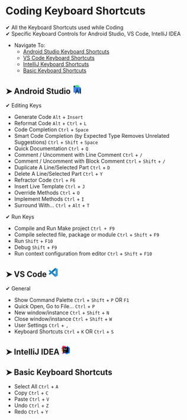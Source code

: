 # Coding Keyboard Shortcuts
✔ All the Keyboard Shortcuts used while Coding <br>
✔ Specific Keyboard Controls for Android Studio, VS Code, IntelliJ IDEA

* Navigate To:
  * [Android Studio Keyboard Shortcuts](https://github.com/AnshSinghSonkhia/Coding-Keyboard-Shortcuts/blob/main/README.md#android-studio)
  * [VS Code Keyboard Shortcuts](https://github.com/AnshSinghSonkhia/Coding-Keyboard-Shortcuts/blob/main/README.md#-vs-code-)
  * [IntelliJ Keyboard Shortcuts](https://github.com/AnshSinghSonkhia/Coding-Keyboard-Shortcuts/blob/main/README.md#android-studio)
  * [Basic Keyboard Shortcuts](https://github.com/AnshSinghSonkhia/Coding-Keyboard-Shortcuts/blob/main/README.md#basic-keyboard-shortcuts)

## ➤ Android Studio <img src="https://github.com/devicons/devicon/blob/master/icons/androidstudio/androidstudio-original.svg" title="AndroidStudio"  alt="AndroidStudio" width="25.5"/>&nbsp;
✔ Editing Keys
- Generate Code ```Alt``` + ```Insert```
- Reformat Code  ```Alt``` + ```Ctrl``` + ```L```
- Code Completion ```Ctrl``` + ```Space```
- Smart Code Completion (by Expected Type Removes Unrelated Suggestions) ```Ctrl``` + ```Shift``` + ```Space```
- Quick Documentation ```Ctrl``` + ```Q```
- Comment / Uncomment with Line Comment ```Ctrl``` + ```/```
- Comment / Uncomment with Block Comment ```Ctrl``` + ```Shift``` + ```/```
- Duplicate A Line/Selected Part ```Ctrl``` + ```D```
- Delete A Line/Selected Part ```Ctrl``` + ```Y```
- Refractor Code ```Ctrl``` + ```F6```
- Insert Live Template ```Ctrl``` + ```J```
- Override Methods ```Ctrl``` + ```O```
- Implement Methods ```Ctrl``` + ```I```
- Surround With… ```Ctrl``` + ```Alt``` + ```T```

✔ Run Keys

* Compile and Run Make project ```Ctrl + F9```
* Compile selected file, package or module ```Ctrl``` + ```Shift``` + ```F9```
* Run ```Shift``` + ```F10```
* Debug ```Shift``` + ```F9```
* Run context configuration from editor ```Ctrl``` + ```Shift``` + ```F10```



## ➤ VS Code <img src="https://github.com/devicons/devicon/blob/master/icons/vscode/vscode-original.svg" title="VSCode"  alt="VSCode" width="25"/>&nbsp;
✔ General
* Show Command Palette ```Ctrl``` + ```Shift``` + ```P``` OR ```F1```
* Quick Open, Go to File… ```Ctrl``` + ```P``` 
* New window/instance ```Ctrl``` + ```Shift``` + ```N``` 
* Close window/instance ```Ctrl``` + ```Shift``` + ```W``` 
* User Settings ```Ctrl``` + ```,``` 
* Keyboard Shortcuts ```Ctrl``` + ```K``` OR ```Ctrl``` + ```S``` 




## ➤ IntelliJ IDEA <img src="https://github.com/devicons/devicon/blob/master/icons/intellij/intellij-original.svg" title="IntelliJ"  alt="IntelliJ" width="25"/>&nbsp;



## ➤ Basic Keyboard Shortcuts

* Select All  ```Ctrl``` + ```A```
* Copy  ```Ctrl``` + ```C```
* Paste  ```Ctrl``` + ```V```
* Undo  ```Ctrl``` + ```Z```
* Redo  ```Ctrl``` + ```Y```

